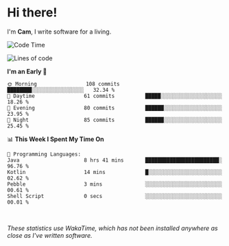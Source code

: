 # Hi there!
I'm **Cam**, I write software for a living.

<!--START_SECTION:waka-->
![Code Time](http://img.shields.io/badge/Code%20Time-342%20hrs%2016%20mins-blue)

![Lines of code](https://img.shields.io/badge/From%20Hello%20World%20I%27ve%20Written-96.2%20thousand%20lines%20of%20code-blue)

**I'm an Early 🐤** 

```text
🌞 Morning                108 commits         ████████░░░░░░░░░░░░░░░░░   32.34 % 
🌆 Daytime                61 commits          █████░░░░░░░░░░░░░░░░░░░░   18.26 % 
🌃 Evening                80 commits          ██████░░░░░░░░░░░░░░░░░░░   23.95 % 
🌙 Night                  85 commits          ██████░░░░░░░░░░░░░░░░░░░   25.45 % 
```


📊 **This Week I Spent My Time On** 

```text
💬 Programming Languages: 
Java                     8 hrs 41 mins       ████████████████████████░   96.76 % 
Kotlin                   14 mins             █░░░░░░░░░░░░░░░░░░░░░░░░   02.62 % 
Pebble                   3 mins              ░░░░░░░░░░░░░░░░░░░░░░░░░   00.61 % 
Shell Script             0 secs              ░░░░░░░░░░░░░░░░░░░░░░░░░   00.01 % 
```


<!--END_SECTION:waka-->

<br>

_These statistics use WakaTime, which has not been installed anywhere as close as I've written software._
